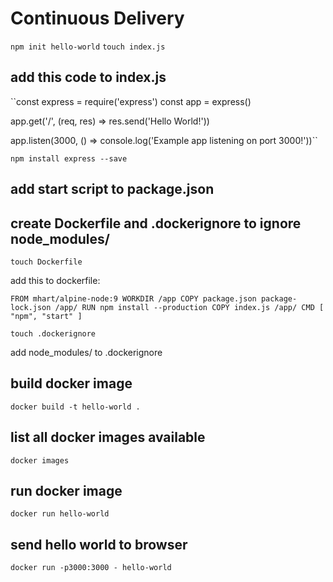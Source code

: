# Continuous Delivery

``npm init hello-world``
``touch index.js``

## add this code to index.js

``const express = require('express')
const app = express()

app.get('/', (req, res) => res.send('Hello World!'))

app.listen(3000, () => console.log('Example app listening on port 3000!'))``

``npm install express --save``

## add start script to package.json

## create Dockerfile and .dockerignore to ignore node_modules/
``touch Dockerfile``

add this to dockerfile: 

``
FROM mhart/alpine-node:9
WORKDIR /app
COPY package.json package-lock.json /app/
RUN npm install --production
COPY index.js /app/
CMD [ "npm", "start" ]
``

``touch .dockerignore``

add node_modules/ to .dockerignore

## build docker image
``docker build -t hello-world .``

## list all docker images available
``docker images``

## run docker image
``docker run hello-world``

## send hello world to browser
``docker run -p3000:3000 - hello-world``